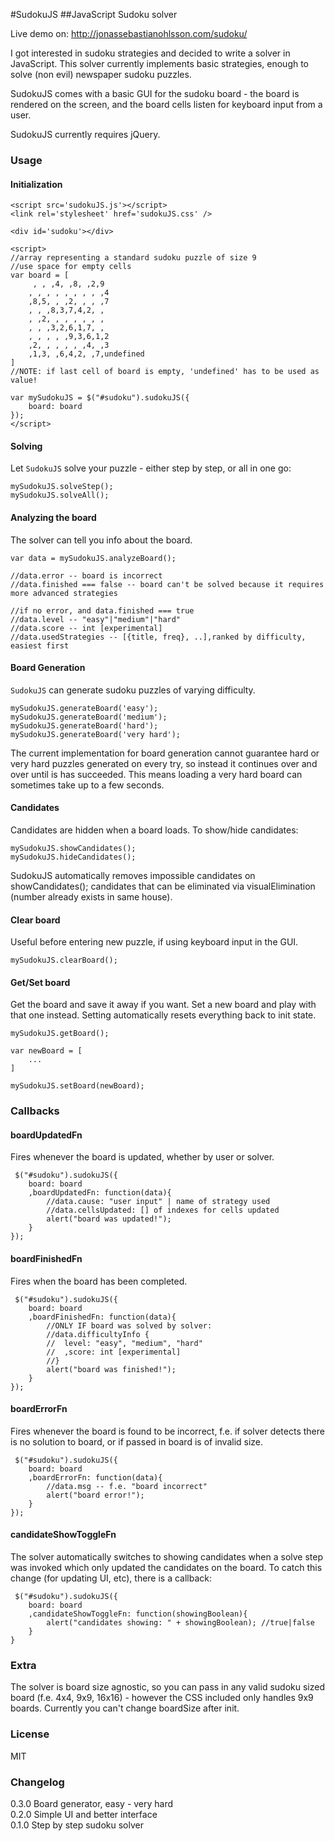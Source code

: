 #SudokuJS
##JavaScript Sudoku solver

Live demo on: http://jonassebastianohlsson.com/sudoku/

I got interested in sudoku strategies and decided to write a solver in JavaScript. This solver currently implements basic strategies, enough to solve (non evil) newspaper sudoku puzzles.

SudokuJS comes with a basic GUI for the sudoku board - the board is rendered on the screen, and the board cells listen for keyboard input from a user.

SudokuJS currently requires jQuery.

### Usage

#### Initialization
	<script src='sudokuJS.js'></script>
    <link rel='stylesheet' href='sudokuJS.css' />

    <div id='sudoku'></div>

    <script>
	//array representing a standard sudoku puzzle of size 9
	//use space for empty cells
	var board = [
		 , , ,4, ,8, ,2,9
		, , , , , , , , ,4
		,8,5, , ,2, , , ,7
		, , ,8,3,7,4,2, ,
		, ,2, , , , , , ,
		, , ,3,2,6,1,7, ,
		, , , , ,9,3,6,1,2
		,2, , , , , ,4, ,3
		,1,3, ,6,4,2, ,7,undefined
	]
	//NOTE: if last cell of board is empty, 'undefined' has to be used as value!

    var mySudokuJS = $("#sudoku").sudokuJS({
        board: board
    });
    </script>

#### Solving
Let `SudokuJS` solve your puzzle - either step by step, or all in one go:

	mySudokuJS.solveStep();
	mySudokuJS.solveAll();

#### Analyzing the board
The solver can tell you info about the board.

	var data = mySudokuJS.analyzeBoard();

	//data.error -- board is incorrect
	//data.finished === false -- board can't be solved because it requires more advanced strategies

	//if no error, and data.finished === true
	//data.level -- "easy"|"medium"|"hard"
	//data.score -- int [experimental]
	//data.usedStrategies -- [{title, freq}, ..],ranked by difficulty, easiest first

#### Board Generation
`SudokuJS` can generate sudoku puzzles of varying difficulty.

	mySudokuJS.generateBoard('easy');
	mySudokuJS.generateBoard('medium');
	mySudokuJS.generateBoard('hard');
	mySudokuJS.generateBoard('very hard');

The current implementation for board generation cannot guarantee hard or
very hard puzzles generated on every try, so instead it continues over and over
until is has succeeded. This means loading a very hard board can sometimes
take up to a few seconds.

#### Candidates
Candidates are hidden when a board loads. To show/hide candidates:

	mySudokuJS.showCandidates();
	mySudokuJS.hideCandidates();

SudokuJS automatically removes impossible candidates on showCandidates();
candidates that can be eliminated via visualElimination (number already exists in same house).

#### Clear board
Useful before entering new puzzle, if using keyboard input in the GUI.

	mySudokuJS.clearBoard();

#### Get/Set board
Get the board and save it away if you want. Set a new board and play with that one instead.
Setting automatically resets everything back to init state.

	mySudokuJS.getBoard();

	var newBoard = [
		...
	]

	mySudokuJS.setBoard(newBoard);



### Callbacks

#### boardUpdatedFn
Fires whenever the board is updated, whether by user or solver.

	 $("#sudoku").sudokuJS({
		board: board
		,boardUpdatedFn: function(data){
			//data.cause: "user input" | name of strategy used
			//data.cellsUpdated: [] of indexes for cells updated
			alert("board was updated!");
		}
	});

#### boardFinishedFn
Fires when the board has been completed.

	 $("#sudoku").sudokuJS({
		board: board
		,boardFinishedFn: function(data){
			//ONLY IF board was solved by solver:
			//data.difficultyInfo {
			//	level: "easy", "medium", "hard"
			//	,score: int [experimental]
			//}
			alert("board was finished!");
		}
	});


#### boardErrorFn
Fires whenever the board is found to be incorrect, f.e. if solver detects there is no solution to board, or if passed in board is of invalid size.

	 $("#sudoku").sudokuJS({
		board: board
		,boardErrorFn: function(data){
			//data.msg -- f.e. "board incorrect"
			alert("board error!");
		}
	});

#### candidateShowToggleFn
 The solver automatically switches to showing candidates when a solve step was invoked which only updated the candidates on the board. To catch this change (for updating UI, etc), there is a callback:

	 $("#sudoku").sudokuJS({
		board: board
		,candidateShowToggleFn: function(showingBoolean){
			alert("candidates showing: " + showingBoolean); //true|false
		}
	}

### Extra
The solver is board size agnostic, so you can pass in any valid sudoku sized board (f.e. 4x4, 9x9, 16x16) - however the CSS included only handles 9x9 boards. Currently you can't change boardSize after init.

### License
MIT

### Changelog
0.3.0 Board generator, easy - very hard  
0.2.0 Simple UI and better interface  
0.1.0 Step by step sudoku solver  
